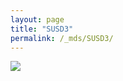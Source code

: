 ```yaml
---
layout: page
title: "SUSD3"
permalink: /_mds/SUSD3/
---
```


![](../../algns0/N12_5HSAA106103_aln_report.png?raw=true)